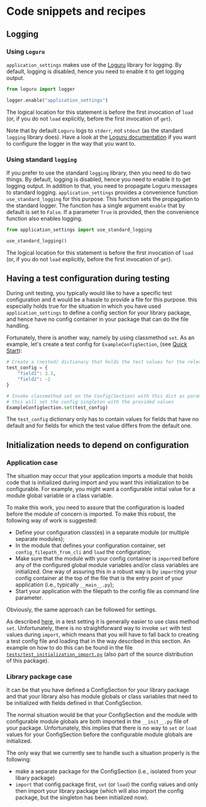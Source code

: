 # Code snippets and recipes

## Logging

### Using `Loguru`

`application_settings` makes use of the [Loguru](https://github.com/Delgan/loguru) library
for logging. By default, logging is disabled, hence you need to enable it to get
logging output.

```python
from loguru import logger

logger.enable("application_settings")

```

The logical location for this statement is before the first invocation of `load` (or, if
you do not `load` explicitly, before the first invocation of `get`).

Note that by default `Loguru` logs to `stderr`, not `stdout` (as the standard `logging`
library does). Have a look at the
[Loguru documentation](https://loguru.readthedocs.io/en/stable/index.html) if you want
to configure the logger in the way that you want to.

### Using standard `logging`

If you prefer to use the standard `logging` library, then you need to do two things.
By default, logging is disabled, hence you need to enable it to get logging output. In
addition to that, you need to propagate Loguru messages to standard logging.
`application_settings` provides a convenience function `use_standard_logging` for this
purpose. This function sets the propagation to the standard logger. The function has a
single argument `enable` that by default is set to `False`. If a parameter `True` is
provided, then the convenience function also enables logging.

```python
from application_settings import use_standard_logging

use_standard_logging()

```

The logical location for this statement is before the first invocation of `load` (or, if
you do not `load` explicitly, before the first invocation of `get`).

## Having a test configuration during testing

During unit testing, you typically would like to have a specific test configuration and
it would be a hassle to provide a file for this purpose. this especially holds true
for the situation in which you have used `application_settings` to define a config
section for your library package, and hence have no config container in your package
that can do the file handling.

Fortunately, there is another way, namely by using classmethod `set`. As an example,
let's create a test config for `ExampleConfigSection`, (see
[Quick Start](Quick_start.md)):

```python
# Create a (nested) dictionary that holds the test values for the relevant fields
test_config = {
    "field1": 3.3,
    "field2": -2
}

# Invoke classmethod set on the Config(Section) with this dict as parameter;
# this will set the config singleton with the provided values
ExampleConfigSection.set(test_config)
```

The `test_config` dictionary only has to contain values for fields that have no default
and for fields for which the test value differs from the default one.

## Initialization needs to depend on configuration

### Application case

The situation may occur that your application imports a module that holds code that is
initialized during import and you want this initialization to be configurable. For
example, you might want a configurable initial value for a module global variable
or a class variable.

To make this work, you need to assure that the configuration is loaded before the
module of concern is imported. To make this robust, the following way of work is
suggested:

- Define your configuration class(es) in a separate module (or multiple separate
  modules);
- In the module that defines your configuration container, set `config_filepath_from_cli`
  and `load` the configuration;
- Make sure that the module with your config container is `import`ed before any of the
  configured global module variables and/or class variables are initialized. One way of
  assuring this in a robust way is by `import`ing your config container at the top of the
  file that is the entry point of your application (i.e., typically `__main__.py`);
- Start your application with the filepath to the config file as command line parameter.

Obviously, the same approach can be followed for settings.

As described [here](#having-a-test-configuration-during-testing), in a test setting it
is generally easier to use class method `set`. Unfortunately, there is no straightforward
way to invoke `set` with test values during `import`, which means that you will have to
fall back to creating a test config file and loading that in the way described in this
section. An example on how to do this can be found in the file
[`tests/test_initialization_import.py`](https://github.com/StockwatchDev/application_settings/blob/develop/tests/test__initialization_import.py)
(also part of the source distribution of this package).

### Library package case

It can be that you have defined a ConfigSection for your library package and that your
library also has module globals or class variables that need to be initialized with
fields defined in that ConfigSection.

The normal situation would be that your ConfigSection and the module with configurable
module globals are both imported in the `__init__.py` file of your package.
Unfortunately, this implies that there is no way to `set` or `load` values for your
ConfigSection before the configurable module globals are initialized.

The only way that we currently see to handle such a situation properly is the following:

- make a separate package for the ConfigSection (i.e., isolated from your libary package)
- `import` that config package first, `set` (or `load`) the config values and only then
  import your library package (which will also import the config package, but the
  singleton has been initialized now).
